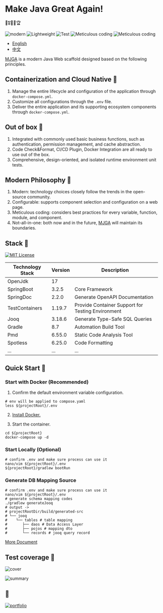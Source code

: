 # Make Java Great Again!

🧧🎖️🥇🏅🏆

![modern](https://img.shields.io/badge/Modern-blue) ![Lightweight](https://img.shields.io/badge/Lightweight-green) ![Test](https://img.shields.io/badge/Comprehensive_Testing-yellow) ![Meticulous coding](https://img.shields.io/badge/Meticulous_coding-red) ![Meticulous coding](https://img.shields.io/badge/Not_all_in_one-purple)

- [English](README_EN.md)
- [中文](README_EN.md)

[MJGA](https://www.mjga.cc) is a modern Java Web scaffold designed based on the following principles.

## Containerization and Cloud Native 🍋

1. Manage the entire lifecycle and configuration of the application through `docker-compose.yml`.
2. Customize all configurations through the `.env` file.
3. Deliver the entire application and its supporting ecosystem components through `docker-compose.yml`.

## Out of box 🍌

1. Integrated with commonly used basic business functions, such as authentication, permission management, and cache
   abstraction.
2. Code Check&Format, CI/CD Plugin, Docker Integration are all ready to use out of the box.
3. Comprehensive, design-oriented, and isolated runtime environment unit tests.

## Modern Philosophy 🍒

1. Modern: technology choices closely follow the trends in the open-source community.
2. Configurable: supports component selection and configuration on a web page.
3. Meticulous coding: considers best practices for every variable, function, module, and component.
4. Not-all-in-one: both now and in the future, [MJGA](https://www.mjga.cc) will maintain its boundaries.

## Stack 🥝

[![MIT License](https://img.shields.io/badge/License-MIT-green.svg)](https://choosealicense.com/licenses/mit/)

| Technology Stack | Version | Description                                       |
|------------------|---------|---------------------------------------------------|
| OpenJdk          | 17      |                                                   |
| SpringBoot       | 3.2.5   | Core Framework                                    |
| SpringDoc        | 2.2.0   | Generate OpenAPI Documentation                    |
| TestContainers   | 1.19.7  | Provide Container Support for Testing Environment |
| Jooq             | 3.18.6  | Generate Type-Safe SQL Queries                    |
| Gradle           | 8.7     | Automation Build Tool                             |
| Pmd              | 6.55.0  | Static Code Analysis Tool                         |
| Spotless         | 6.25.0  | Code Formatting                                   |
| ...              | ...     | ...                                               |

## Quick Start 🍉
### Start with Docker (Recommended)
1. Confirm the default environment variable configuration.

```shell
# env will be applied to compose.yaml
less ${projectRoot}/.env
```

2. [Install Docker.](https://docs.docker.com/engine/install/)

3. Start the container.

```shell
cd ${projectRoot}
docker-compose up -d
```

### Start Locally (Optional)

```shell
# confirm .env and make sure process can use it
nano/vim ${projectRoot}/.env
${projectRoot}/gradlew bootRun
```

### Generate DB Mapping Source

```shell
# confirm .env and make sure process can use it
nano/vim ${projectRoot}/.env
# generate schema mapping codes
./gradlew generateJooq
# output ->
# projectRootDir/build/generated-src
# └── jooq
#    └── tables # table mapping
#       ├── daos # Data Access Layer
#       ├── pojos # mapping dto
#       └── records # jooq query record

```

[More Document](https://www.mjga.cc/doc/db-first)

## Test coverage 🍓

![cover](https://www.mjga.cc/report/cover.png)

![summary](https://www.mjga.cc/report/summary.png)

## 🔗

[![portfolio](https://img.shields.io/badge/mjga-000?style=for-the-badge&logo=ko-fi&logoColor=white)](https://www.mjga.cc/)
